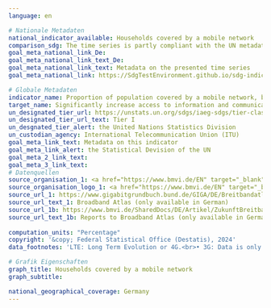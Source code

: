 ```yaml
---
language: en    

# Nationale Metadaten    
national_indicator_available: Households covered by a mobile network    
comparison_sdg: The time series is partly compliant with the UN metadata.    
goal_meta_national_link_De: 
goal_meta_national_link_text_De: 
goal_meta_national_link_text: Metadata on the presented time series
goal_meta_national_link: https://SdgTestEnvironment.github.io/sdg-indicators/public/Meta/9.c.1.pdf    

# Globale Metadaten    
indicator_name: Proportion of population covered by a mobile network, by technology    
target_name: Significantly increase access to information and communications technology and strive to provide universal and affordable access to the Internet in least developed countries by 2020    
un_designated_tier_url: https://unstats.un.org/sdgs/iaeg-sdgs/tier-classification/    
un_designated_tier_url_text: Tier I    
un_desgnated_tier_alert: the United Nations Statistics Division    
un_custodian_agency: International Telecommunication Union (ITU)    
goal_meta_link_text: Metadata on this indicator    
goal_meta_link_alert: the Statistical Devision of the UN    
goal_meta_2_link_text:     
goal_meta_3_link_text:         
# Datenquellen
source_organisation_1: <a href="https://www.bmvi.de/EN" target="_blank"> Federal Ministry for Digital and Transport </a>
source_organisation_logo_1: <a href="https://www.bmvi.de/EN" target="_blank"><img src="https://sdg-indikatoren.de/public/OrgImgEn/bmdv.png" alt="Logo bmdv" style="height:60px; width:148px"/></a>
source_url_1: https://www.gigabitgrundbuch.bund.de/GIGA/DE/Breitbandatlas/start.html
source_url_text_1: Broadband Atlas (only available in German)
source_url_1b: https://www.bmvi.de/SharedDocs/DE/Artikel/ZukunftBreitband/aeltere-berichte-zum-breitbandatlas.html
source_url_text_1b: Reports to Broadband Atlas (only available in German)
    
computation_units: "Percentage"    
copyright: '&copy; Federal Statistical Office (Destatis), 2024'    
data_footnotes: 'LTE: Long Term Evolution or 4G.<br>• 3G: Data is only available until 2021. 3G network was deactivated in 2021.<br>• 5G: Data is only available from 2021. Revised data.<br>• Due to methodological changes, the results from 2021 onwards are only comparable with previous years to a limited extend.<br>• Länder: Data is only available from 2021.'    

# Grafik Eigenschaften    
graph_title: Households covered by a mobile network
graph_subtitle:     

national_geographical_coverage: Germany    
---
```


<span></span>